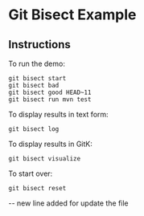 # Git Bisect Example

## Instructions

To run the demo:

    git bisect start
    git bisect bad
    git bisect good HEAD~11
    git bisect run mvn test

To display results in text form:

    git bisect log

To display results in GitK:

    git bisect visualize

To start over:

    git bisect reset

-- new line added for update the file 
